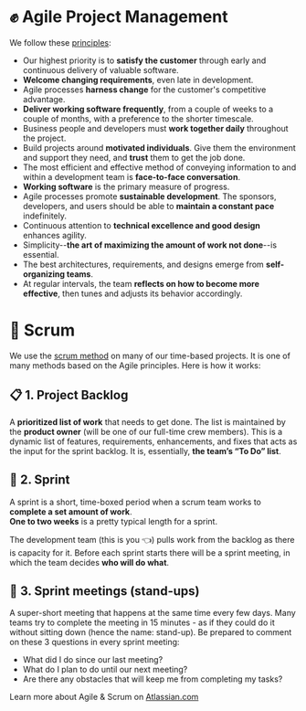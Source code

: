 # :fist: Agile Project Management
We follow these [principles](https://agilemanifesto.org/principles.html):

- Our highest priority is to **satisfy the customer** through early and continuous delivery of valuable software.
- **Welcome changing requirements**, even late in development. 
- Agile processes **harness change** for the customer's competitive advantage.
- **Deliver working software frequently**, from a couple of weeks to a couple of months, with a preference to the shorter timescale.
- Business people and developers must **work together daily** throughout the project.
- Build projects around **motivated individuals**. Give them the environment and support they need, and **trust** them to get the job done.
- The most efficient and effective method of conveying information to and within a development team is **face-to-face conversation**.
- **Working software** is the primary measure of progress.
- Agile processes promote **sustainable development**. The sponsors, developers, and users should be able to **maintain a constant pace** indefinitely.
- Continuous attention to **technical excellence and good design** enhances agility.
- Simplicity--**the art of maximizing the amount of work not done**--is essential.
- The best architectures, requirements, and designs emerge from **self-organizing teams**.
- At regular intervals, the team **reflects on how to become more effective**, then tunes and adjusts its behavior accordingly.

# 🤼 Scrum
We use the [scrum method](https://www.atlassian.com/agile/scrum) on many of our time-based projects. It is one of many methods based on the Agile principles. Here is how it works: 


## :clipboard: 1.	Project Backlog
A **prioritized list of work** that needs to get done. The list is maintained by the **product owner** (will be one of our full-time crew members). 
This is a dynamic list of features, requirements, enhancements, and fixes that acts as the input for the sprint backlog. It is, essentially, **the team’s “To Do” list**.

## 🏃 2.	Sprint
A sprint is a short, time-boxed period when a scrum team works to **complete a set amount of work**.  
**One to two weeks** is a pretty typical length for a sprint. 

The development team (this is you 👈) pulls work from the backlog as there is capacity for it. 
Before each sprint starts there will be a sprint meeting, in which the team decides **who will do what**. 

## :calendar: 3. Sprint meetings (stand-ups)
A super-short meeting that happens at the same time every few days. Many teams try to complete the meeting in 15 minutes - as if they could do it without sitting down (hence the name: stand-up). 
Be prepared to comment on these 3 questions in every sprint meeting:
-  What did I do since our last meeting?
- What do I plan to do until our next meeting?
- Are there any obstacles that will keep me from completing my tasks?

Learn more about Agile & Scrum on [Atlassian.com](https://www.atlassian.com/agile/scrum)
